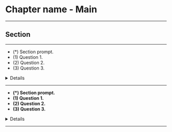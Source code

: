 # Chapter name - Main

---

## Section

---

- (*) Section prompt.
- (1) Question 1.
- (2) Question 2.
- (3) Question 3.

<details>

- (1) Answer 1.
- (2)
    - Answer 2, part 1.
    - Answer 2, part 2.
- (3) Answer 3.

</details>

---

- __(*) Section prompt.__
- __(1) Question 1.__
- __(2) Question 2.__
- __(3) Question 3.__

<details>

- (1) Answer 1.
- (2)
    - Answer 2, part 1.
    - Answer 2, part 2.
- (3) Answer 3.

</details>

---